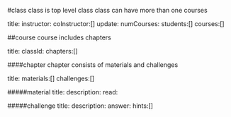 #class
class is top level class
class can have more than one courses

title:
instructor:
coInstructor:[]
update:
numCourses:
students:[]
courses:[]

##course
course includes chapters

title:
classId:
chapters:[]

####chapter
chapter consists of materials and challenges

title:
materials:[]
challenges:[]

#####material
title:
description:
read:

#####challenge
title:
description:
answer:
hints:[]

